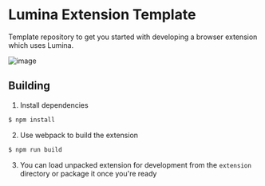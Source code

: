 # Lumina Extension Template

Template repository to get you started with developing a browser extension which uses Lumina.

![image](https://github.com/user-attachments/assets/66f44323-52cc-4820-b768-c59a63f4fdd5)

## Building

1. Install dependencies

```bash
$ npm install
```

2. Use webpack to build the extension

```bash
$ npm run build
```

3. You can load unpacked extension for development from the `extension` directory or package it once you're ready
